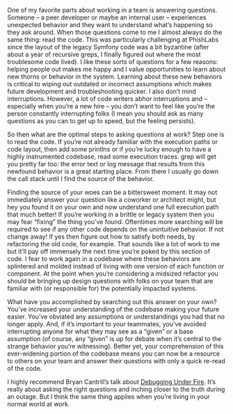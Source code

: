 One of my favorite parts about working in a team is answering questions.
Someone – a peer developer or maybe an internal user – experiences unexpected
behavior and they want to understand what’s happening so they ask around. When
those questions come to me I almost always do the same thing: read the code.
This was particularly challenging at PhishLabs since the layout of the legacy
Symfony code was a bit byzantine (after about a year of recursive greps, I finally
figured out where the most troublesome code lived). I like these sorts of questions
for a few reasons: helping people out makes me happy and I value opportunities to
learn about new thorns or behavior in the system. Learning about these new behaviors
is critical to wiping out outdated or incorrect assumptions which makes future
development and troubleshooting quicker. I also don’t mind interruptions. However,
a lot of code writers abhor interruptions and – especially when you’re a new hire –
you don’t want to feel like you’re the person constantly interrupting folks (I mean
you should ask as many questions as you can to get up to speed, but the feeling persists).


So then what are the optimal steps to asking questions at work? Step one is to read
the code. If you’re not already familiar with the execution paths or code layout, then
add some printlns or if you’re lucky enough to have a highly instrumented codebase,
read some execution traces. grep will get you pretty far too: the error text or log
message that results from this newfound behavior is a great starting place. From there
I usually go down the call stack until I find the source of the behavior.


Finding the source of your woes can be a bittersweet moment. It may not immediately
answer your question like a coworker or architect might, but hey you found it on your
own and now understand one full execution path that much better! If you’re working in
a brittle or legacy system then you may fear “fixing” the thing you’ve found. Oftentimes
more searching will be required to see if any other code depends on the unintuitive behavior.
If not change away! If yes then figure out how to satisfy both needs, by refactoring the old
code, for example. That sounds like a lot of work to me but it’ll pay off immensely the next
time you’re poked by this section of code. I fear to work again in a codebase where these 
behaviors are splintered and molded instead of living with one version of each function or
component. At the point when you’re considering a midsized refactor you should be bringing
up design questions with folks on your team that are familiar with (or responsible for) the
potentially impacted systems.


What have you accomplished by searching out this answer on your own? You’ve increased your
understanding of the codebase making your future easier. You’ve obviated any assumptions or
understandings you had that no longer apply. And, if it’s important to your teammates, you’ve
avoided interrupting anyone for what they may see as a “given” or a base assumption (of course,
any “given” is up for debate when it’s central to the strange behavior you’re witnessing). Better
yet, your comprehension of this ever-widening portion of the codebase means you can now be a
resource to others on your team and answer their questions with only a quick re-read of the code.


I highly recommend Bryan Cantrill’s talk about [Debugging Under Fire](https://www.youtube.com/watch?v=30jNsCVLpAE).
It’s really about asking the right questions and inching closer to the truth during an outage.
But I think the same thing applies when you’re living in your normal world at work.
